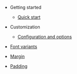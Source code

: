 <!-- docs/_sidebar.md -->

- Getting started

  - [Quick start](quickstart.md)

- Customization

  - [Configuration and options](config.md)

- [Font variants](font.md)
- [Margin](margin.md)
- [Padding](padding.md)
